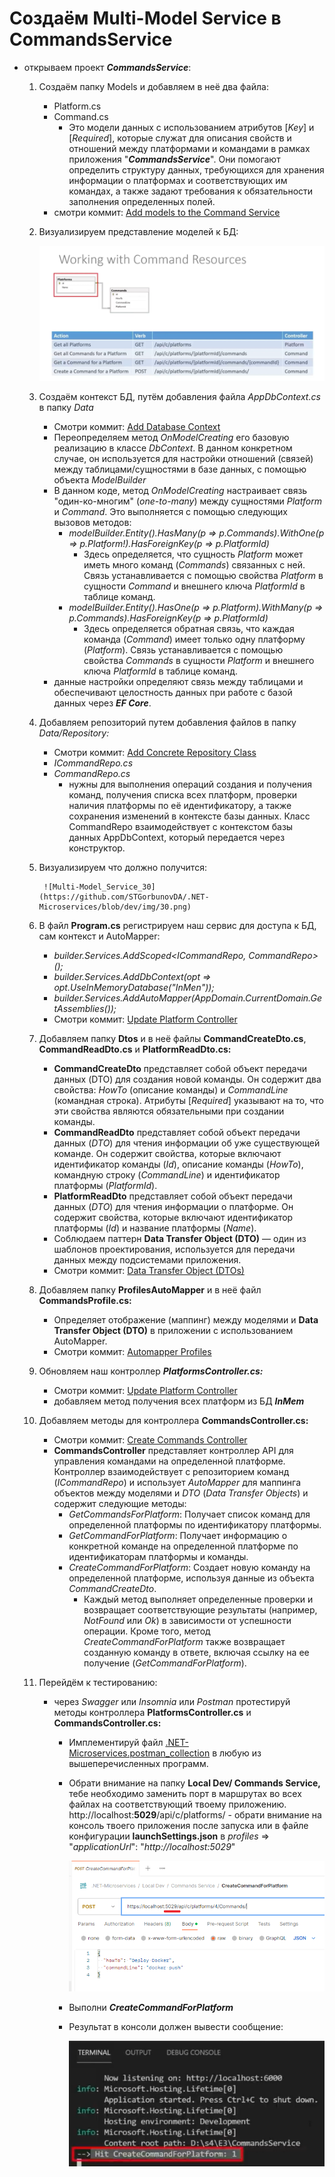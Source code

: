 # Создаём Multi-Model Service в CommandsService

* открываем проект ***CommandsService***:
    1. Cоздаём папку Models и добавляем в неё два файла:
        * Platform.cs
        * Command.cs
            * Это модели данных с использованием атрибутов [*Key*] и [*Required*], которые служат для описания свойств и отношений между платформами и командами в рамках приложения "***CommandsService***". Они помогают определить структуру данных, требующихся для хранения информации о платформах и соответствующих им командах, а также задают требования к обязательности заполнения определенных полей.
        * смотри коммит: [Add models to the Command Service](https://github.com/STGorbunovDA/.NET-Microservices/commit/b276ca44dd07ea7ccffb2ef177f1ff03a4bae60a)
    2. Визуализируем представление моделей к БД:
    
         ![Multi-Model_Service_29](https://github.com/STGorbunovDA/.NET-Microservices/blob/dev/img/29.png)
    3.  Создаём контекст БД, путём добавления файла *AppDbContext.cs* в папку *Data*
        * Смотри коммит: [Add Database Context](https://github.com/STGorbunovDA/.NET-Microservices/commit/1ba620d84408f406cbfca43f57f65bdc5ad0b698)
        * Переопределяем метод *OnModelCreating* его базовую реализацию в классе *DbContext*. В данном конкретном случае, он используется для настройки отношений (связей) между таблицами/сущностями в базе данных, с помощью объекта *ModelBuilder*
        * В данном коде, метод *OnModelCreating* настраивает связь "один-ко-многим" (*one-to-many*) между сущностями *Platform* и *Command*. Это выполняется с помощью следующих вызовов методов:
            * *modelBuilder.Entity<Platform>().HasMany(p => p.Commands).WithOne(p => p.Platform!).HasForeignKey(p => p.PlatformId)*
                * Здесь определяется, что сущность *Platform* может иметь много команд (*Commands*) связанных с ней. Связь устанавливается с помощью свойства *Platform* в сущности *Command* и внешнего ключа *PlatformId* в таблице команд.
            * *modelBuilder.Entity<Command>().HasOne(p => p.Platform).WithMany(p => p.Commands).HasForeignKey(p => p.PlatformId)*
                * Здесь определяется обратная связь, что каждая команда (*Command*) имеет только одну платформу (*Platform*). Связь устанавливается с помощью свойства *Commands* в сущности *Platform* и внешнего ключа *PlatformId* в таблице команд.
        * данные настройки определяют связь между таблицами и обеспечивают целостность данных при работе с базой данных через ***EF Core***.
    4. Добавляем репозиторий путем добавления файлов в папку *Data/Repository:*
        * Смотри коммит: [Add Concrete Repository Class](https://github.com/STGorbunovDA/.NET-Microservices/commit/d65cd25bf4901b03ab65f27d549515b13765ce74)
        * *ICommandRepo.cs*
        * *CommandRepo.cs*
            * нужны для выполнения операций создания и получения команд, получения списка всех платформ, проверки наличия платформы по её идентификатору, а также сохранения изменений в контексте базы данных. Класс CommandRepo взаимодействует с контекстом базы данных AppDbContext, который передается через конструктор.
    5. Визуализируем что должно получится:

            ![Multi-Model_Service_30](https://github.com/STGorbunovDA/.NET-Microservices/blob/dev/img/30.png)
    6. В файл **Program.cs** регистрируем наш сервис для доступа к БД, сам контекст и AutoMapper:
        * *builder.Services.AddScoped<ICommandRepo, CommandRepo>();*
        * *builder.Services.AddDbContext<AppDbContext>(opt 
        => opt.UseInMemoryDatabase("InMen"));*
        * *builder.Services.AddAutoMapper(AppDomain.CurrentDomain.GetAssemblies());*
        * Смотри коммит: [Update Platform Controller](https://github.com/STGorbunovDA/.NET-Microservices/commit/c5c8c1812cd572b216f6f778b9f5baa149d76248) 
    7. Добавляем папку **Dtos** и в неё файлы **CommandCreateDto.cs**, **CommandReadDto.cs** и **PlatformReadDto.cs:**
        * **CommandCreateDto** представляет собой объект передачи данных (DTO) для создания новой команды. Он содержит два свойства: *HowTo* (описание команды) и *CommandLine* (командная строка). Атрибуты [*Required*] указывают на то, что эти свойства являются обязательными при создании команды. 
        * **CommandReadDto** представляет собой объект передачи данных (*DTO*) для чтения информации об уже существующей команде. Он содержит свойства, которые включают идентификатор команды (*Id*), описание команды (*HowTo*), командную строку (*CommandLine*) и идентификатор платформы (*PlatformId*). 
        * **PlatformReadDto** представляет собой объект передачи данных (*DTO*) для чтения информации о платформе. Он содержит свойства, которые включают идентификатор платформы (*Id*) и название платформы (*Name*).
        * Соблюдаем паттерн **Data Transfer Object (DTO)** — один из шаблонов проектирования, используется для передачи данных между подсистемами приложения.
        * Смотри коммит: [Data Transfer Object (DTOs)](https://github.com/STGorbunovDA/.NET-Microservices/commit/4be3503dfcef3cfaf3c85a823abcdfcdd16a5ac1) 
    8. Добавляем папку **ProfilesAutoMapper** и в неё файл **CommandsProfile.cs:**
        * Определяет отображение (маппинг) между моделями и **Data Transfer Object (DTO)** в приложении с использованием AutoMapper.
        * Смотри коммит: [Automapper Profiles](https://github.com/STGorbunovDA/.NET-Microservices/commit/62fd650c9cb98643413a3de4d18b8a9b5f71046c)
    9. Обновляем наш контроллер ***PlatformsController.cs:***
        * Смотри коммит: [Update Platform Controller](https://github.com/STGorbunovDA/.NET-Microservices/commit/c5c8c1812cd572b216f6f778b9f5baa149d76248)
        * добавляем метод получения всех платформ из БД ***InMem***
    10. Добавляем методы для контроллера **CommandsController.cs:**
        * Смотри коммит: [Create Commands Controller](https://github.com/STGorbunovDA/.NET-Microservices/commit/2ccc6230c8babd1804feff1eb2ab7dc6b205cfd0)
        * **CommandsController** представляет контроллер API для управления командами на определенной платформе. Контроллер взаимодействует с репозиторием команд (*ICommandRepo*) и использует *AutoMapper* для маппинга объектов между моделями и *DTO* (*Data* *Transfer* *Objects*) и содержит следующие методы:
            * *GetCommandsForPlatform*: Получает список команд для определенной платформы по идентификатору платформы.
            * *GetCommandForPlatform*: Получает информацию о конкретной команде на определенной платформе по идентификаторам платформы и команды.
            * *CreateCommandForPlatform*: Создает новую команду на определенной платформе, используя данные из объекта *CommandCreateDto*.
                * Каждый метод выполняет определенные проверки и возвращает соответствующие результаты (например, *NotFound* или *Ok*) в зависимости от успешности операции. Кроме того, метод *CreateCommandForPlatform* также возвращает созданную команду в ответе, включая ссылку на ее получение (*GetCommandForPlatform*).
    11. Перейдём к тестированию:
        *  через *Swagger* или *Insomnia* или *Postman* протестируй методы контроллера **PlatformsController.cs** и **CommandsController.cs:**
            * Имплементируй файл [.NET-Microservices.postman\_collection](https://github.com/STGorbunovDA/.NET-Microservices/tree/dev/postman) в любую из вышеперечисленных программ.
            * Обрати внимание на папку **Local Dev/ Commands Service,** тебе необходимо заменить порт в маршрутах во всех файлах на соответствующий твоему приложению. http://localhost:**5029**/api/c/platforms/ - обрати внимание на консоль твоего приложения после запуска или в файле конфигурации **launchSettings.json** в *profiles* => "*applicationUrl*": "*http://localhost:5029*"

                ![Multi-Model_Service_31](https://github.com/STGorbunovDA/.NET-Microservices/blob/dev/img/31.png)
            * Выполни ***CreateCommandForPlatform***
            * Результат в консоли должен вывести сообщение:

                ![Multi-Model_Service_32](https://github.com/STGorbunovDA/.NET-Microservices/blob/dev/img/32.png)
    
        